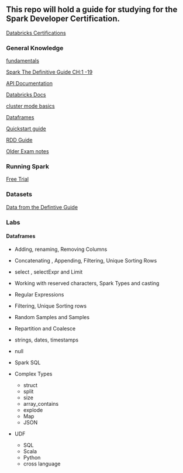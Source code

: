 ## This repo will hold a guide for studying for the Spark Developer Certification.

[Databricks Certifications](https://academy.databricks.com/category/certifications)

### General Knowledge
[fundamentals](https://www.youtube.com/watch?v=7ooZ4S7Ay6Y)

[Spark The Definitive Guide CH:1 -19](https://www.amazon.com/Spark-Definitive-Guide-Processing-Simple/dp/1491912219)

[API Documentation](https://spark.apache.org/docs/latest/api/)

[Databricks Docs](https://docs.databricks.com/)

[cluster mode basics](https://spark.apache.org/docs/latest/cluster-overview.html)

[Dataframes](https://spark.apache.org/docs/latest/sql-programming-guide.html)

[Quickstart guide](https://spark.apache.org/docs/latest/quick-start.html)

[RDD Guide](https://spark.apache.org/docs/latest/rdd-programming-guide.html)

[Older Exam notes](https://github.com/vivek-bombatkar/Databricks-Apache-Spark-2X-Certified-Developer#a)

### Running Spark

[Free Trial](https://databricks.com/try-databricks)

### Datasets

[Data from the Defintive Guide](https://github.com/databricks/Spark-The-Definitive-Guide/tree/master/data)

### Labs

#### Dataframes

* Adding, renaming, Removing Columns

* Concatenating , Appending, Filtering, Unique Sorting Rows

* select , selectExpr and Limit

* Working with reserved characters, Spark Types and casting

* Regular Expressions 

* Filtering, Unique Sorting rows

* Random Samples and Samples

* Repartition and Coalesce 

* strings, dates, timestamps

* null

* Spark SQL

* Complex Types
   * struct
   * split
   * size
   * array_contains
   * explode
   * Map
   * JSON
   
* UDF
  * SQL
  * Scala
  * Python
  * cross language
